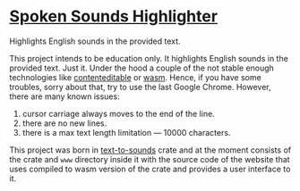 # [Spoken Sounds Highlighter](https://spokensoundshighlighter.com)

Highlights English sounds in the provided text.

This project intends to be education only. It highlights English sounds in the provided text. Just it. Under the hood a couple of the not stable enough technologies like [contenteditable](https://developer.mozilla.org/en-US/docs/Web/HTML/Global_attributes/contenteditable) or [wasm](https://developer.mozilla.org/en-US/docs/WebAssembly). Hence, if you have some troubles, sorry about that, try to use the last Google Chrome. However, there are many known issues:

1. cursor carriage always moves to the end of the line.
2. there are no new lines.
3. there is a max text length limitation — 10000 characters.

This project was born in [text-to-sounds](https://crates.io/crates/text-to-sounds) crate and at the moment consists of the crate and `www` directory inside it with the source code of the website that uses compiled to wasm version of the crate and provides a user interface to it.
